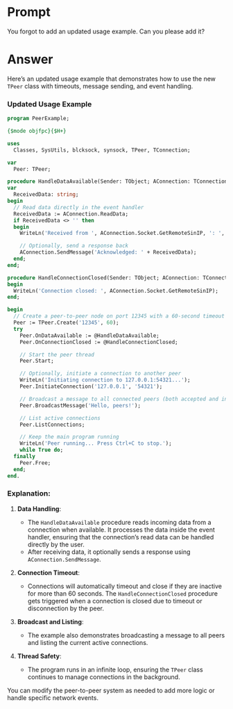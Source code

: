 # Prompt

You forgot to add an updated usage example. Can you please add it?

# Answer

Here’s an updated usage example that demonstrates how to use the new `TPeer` class with timeouts, message sending, and event handling.

### Updated Usage Example

```pascal
program PeerExample;

{$mode objfpc}{$H+}

uses
  Classes, SysUtils, blcksock, synsock, TPeer, TConnection;

var
  Peer: TPeer;

procedure HandleDataAvailable(Sender: TObject; AConnection: TConnection);
var
  ReceivedData: string;
begin
  // Read data directly in the event handler
  ReceivedData := AConnection.ReadData;
  if ReceivedData <> '' then
  begin
    WriteLn('Received from ', AConnection.Socket.GetRemoteSinIP, ': ', ReceivedData);

    // Optionally, send a response back
    AConnection.SendMessage('Acknowledged: ' + ReceivedData);
  end;
end;

procedure HandleConnectionClosed(Sender: TObject; AConnection: TConnection);
begin
  WriteLn('Connection closed: ', AConnection.Socket.GetRemoteSinIP);
end;

begin
  // Create a peer-to-peer node on port 12345 with a 60-second timeout for inactive connections
  Peer := TPeer.Create('12345', 60);
  try
    Peer.OnDataAvailable := @HandleDataAvailable;
    Peer.OnConnectionClosed := @HandleConnectionClosed;

    // Start the peer thread
    Peer.Start;

    // Optionally, initiate a connection to another peer
    WriteLn('Initiating connection to 127.0.0.1:54321...');
    Peer.InitiateConnection('127.0.0.1', '54321');

    // Broadcast a message to all connected peers (both accepted and initiated connections)
    Peer.BroadcastMessage('Hello, peers!');

    // List active connections
    Peer.ListConnections;

    // Keep the main program running
    WriteLn('Peer running... Press Ctrl+C to stop.');
    while True do;
  finally
    Peer.Free;
  end;
end.
```

### Explanation:

1. **Data Handling**:
   - The `HandleDataAvailable` procedure reads incoming data from a connection when available. It processes the data inside the event handler, ensuring that the connection’s read data can be handled directly by the user.
   - After receiving data, it optionally sends a response using `AConnection.SendMessage`.

2. **Connection Timeout**:
   - Connections will automatically timeout and close if they are inactive for more than 60 seconds. The `HandleConnectionClosed` procedure gets triggered when a connection is closed due to timeout or disconnection by the peer.

3. **Broadcast and Listing**:
   - The example also demonstrates broadcasting a message to all peers and listing the current active connections.

4. **Thread Safety**:
   - The program runs in an infinite loop, ensuring the `TPeer` class continues to manage connections in the background.

You can modify the peer-to-peer system as needed to add more logic or handle specific network events.